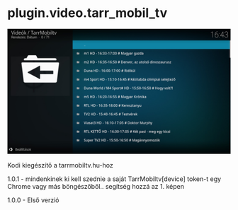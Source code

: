 # plugin.video.tarr_mobil_tv
![Logo](resources/screenshots/screenshot-2.jpg)

Kodi kiegészítő a tarrmobiltv.hu-hoz

1.0.1 - mindenkinek ki kell szednie a saját TarrMobiltv[device] token-t egy Chrome vagy más böngészőből.. segítség hozzá az 1. képen

1.0.0 - Első verzió